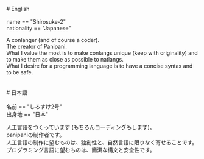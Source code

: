 \# English  
<br>
name == "Shirosuke-2"  
nationality == "Japanese"  

A conlanger (and of course a coder).  
The creator of Panipani.  
What I value the most is to make conlangs unique (keep with originality) and to make them as close as possible to natlangs.  
What I desire for a programming language is to have a concise syntax and to be safe.  
<br><br>
\# 日本語  
<br>
名前 == "しろすけ2号"  
出身地 == "日本"  

人工言語をつくっています (もちろんコーディングもします)。  
panipaniの制作者です。  
人工言語の制作に望むものは、独創性と、自然言語に限りなく寄せることです。  
プログラミング言語に望むものは、簡潔な構文と安全性です。  
